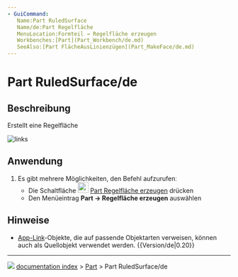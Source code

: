 ```yaml
---
- GuiCommand:
   Name:Part RuledSurface
   Name/de:Part Regelfläche
   MenuLocation:Formteil → Regelfläche erzeugen
   Workbenches:[Part](Part_Workbench/de.md)
   SeeAlso:[Part FlächeAusLinienzügen](Part_MakeFace/de.md)
---
```


# Part RuledSurface/de



## Beschreibung

Erstellt eine Regelfläche

![links](images/PartRuledSurface_it.png ) 



## Anwendung

1.  Es gibt mehrere Möglichkeiten, den Befehl aufzurufenː
    -   Die Schaltfläche <img alt="" src=images/Part_RuledSurface.svg  style="width:24px;"> [Part Regelfläche erzeugen](Part_RuledSurface/de.md) drücken
    -   Den Menüeintrag **Part → Regelfläche erzeugen** auswählen



## Hinweise

-   [App-Link](App_Link/de.md)-Objekte, die auf passende Objektarten verweisen, können auch als Quellobjekt verwendet werden. {{Version/de|0.20}}



---
![](images/Button_right.svg) [documentation index](../README.md) > [Part](Part_Workbench.md) > Part RuledSurface/de
